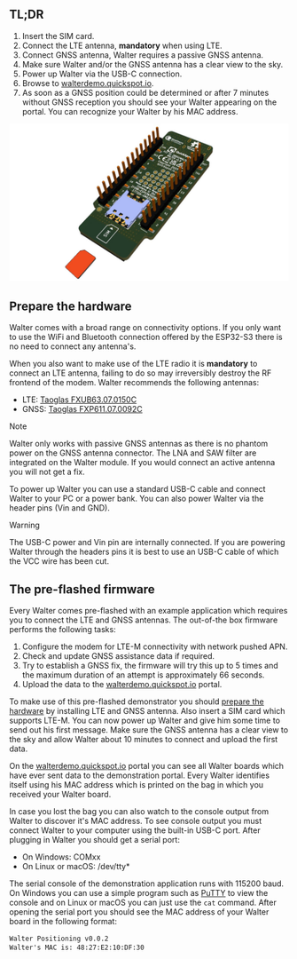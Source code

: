 ## TL;DR

  1. Insert the SIM card.
  2. Connect the LTE antenna, **mandatory** when using LTE.
  3. Connect GNSS antenna, Walter requires a passive GNSS antenna.
  4. Make sure Walter and/or the GNSS antenna has a clear view to the sky.
  5. Power up Walter via the USB-C connection.
  6. Browse to [walterdemo.quickspot.io](https://walterdemo.quickspot.io/).
  7. As soon as a GNSS position could be determined or after 7 minutes without
     GNSS reception you should see your Walter appearing on the portal. You can
     recognize your Walter by his MAC address.

![SIM card insertion](img/getting_started_walter_sim_insert.jpg)

## Prepare the hardware

Walter comes with a broad range on connectivity options. If you only want to use
the WiFi and Bluetooth connection offered by the ESP32-S3 there is no need to
connect any antenna's.

When you also want to make use of the LTE radio it is **mandatory** to connect
an LTE antenna, failing to do so may irreversibly destroy the RF frontend of the
modem. Walter recommends the following antennas:

- LTE: [Taoglas FXUB63.07.0150C](https://www.taoglas.com/product/fxub63-ultra-wide-band-flex-antenna/)
- GNSS: [Taoglas FXP611.07.0092C](https://www.taoglas.com/product/cloud-fxp611-gps-glonass-compass-flexible-pcb-2/)

> [!note]
> Walter only works with passive GNSS antennas as there is no phantom
> power on the GNSS antenna connector. The LNA and SAW filter are integrated on
> the Walter module. If you would connect an active antenna you will not get a
> fix.

To power up Walter you can use a standard USB-C cable and connect Walter to your
PC or a power bank. You can also power Walter via the header pins (Vin and GND).

> [!warning]
> The USB-C power and Vin pin are internally connected. If you are
> powering Walter through the headers pins it is best to use an USB-C cable of
> which the VCC wire has been cut.

## The pre-flashed firmware

Every Walter comes pre-flashed with an example application which requires you
to connect the LTE and GNSS antennas. The out-of-the box firmware performs the
following tasks:

  1. Configure the modem for LTE-M connectivity with network pushed APN.
  2. Check and update GNSS assistance data if required.
  3. Try to establish a GNSS fix, the firmware will try this up to 5 times and
     the maximum duration of an attempt is approximately 66 seconds.
  4. Upload the data to the
     [walterdemo.quickspot.io](https://walterdemo.quickspot.io/) portal.

To make use of this pre-flashed demonstrator you should
[prepare the hardware](#prepare-the-hardware) by installing LTE and GNSS
antenna. Also insert a SIM card which supports LTE-M. You can now power up
Walter and give him some time to send out his first message. Make sure the GNSS
antenna has a clear view to the sky and allow Walter about 10 minutes to connect
and upload the first data.

On the [walterdemo.quickspot.io](https://walterdemo.quickspot.io/) portal you
can see all Walter boards which have ever sent data to the demonstration portal.
Every Walter identifies itself using his MAC address which is printed on the bag
in which you received your Walter board.

In case you lost the bag you can also watch to the console output from Walter to
discover it's MAC address. To see console output you must connect Walter to
your computer using the built-in USB-C port. After plugging in Walter you should
get a serial port:

- On Windows: COMxx
- On Linux or macOS: /dev/tty*

The serial console of the demonstration application runs with 115200 baud. On
Windows you can use a simple program such as
[PuTTY](https://www.chiark.greenend.org.uk/~sgtatham/putty/latest.html) to view
the console and on Linux or macOS you can just use the `cat` command. After
opening the serial port you should see the MAC address of your Walter board in
the following format:

```console
Walter Positioning v0.0.2
Walter's MAC is: 48:27:E2:10:DF:30
```
